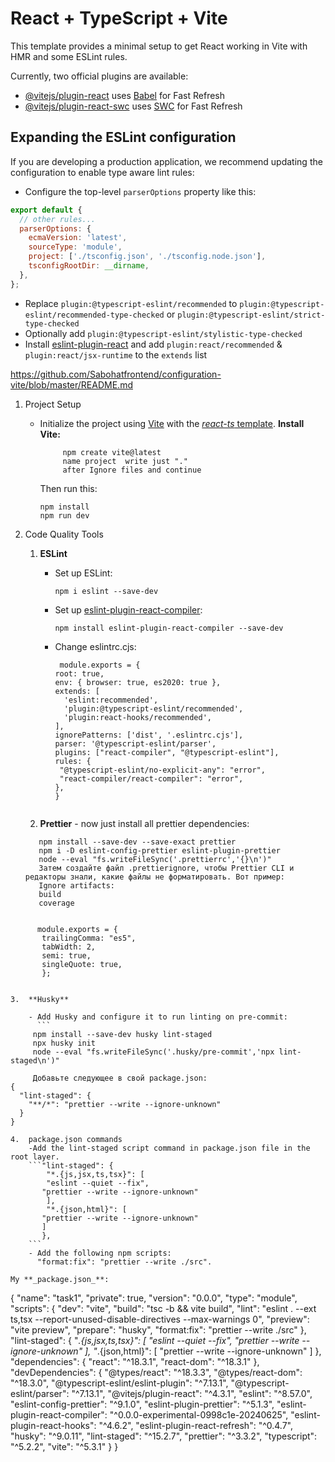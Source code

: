 # React + TypeScript + Vite

This template provides a minimal setup to get React working in Vite with HMR and some ESLint rules.

Currently, two official plugins are available:

- [@vitejs/plugin-react](https://github.com/vitejs/vite-plugin-react/blob/main/packages/plugin-react/README.md) uses [Babel](https://babeljs.io/) for Fast Refresh
- [@vitejs/plugin-react-swc](https://github.com/vitejs/vite-plugin-react-swc) uses [SWC](https://swc.rs/) for Fast Refresh

## Expanding the ESLint configuration

If you are developing a production application, we recommend updating the configuration to enable type aware lint rules:

- Configure the top-level `parserOptions` property like this:

```js
export default {
  // other rules...
  parserOptions: {
    ecmaVersion: 'latest',
    sourceType: 'module',
    project: ['./tsconfig.json', './tsconfig.node.json'],
    tsconfigRootDir: __dirname,
  },
};
```

- Replace `plugin:@typescript-eslint/recommended` to `plugin:@typescript-eslint/recommended-type-checked` or `plugin:@typescript-eslint/strict-type-checked`
- Optionally add `plugin:@typescript-eslint/stylistic-type-checked`
- Install [eslint-plugin-react](https://github.com/jsx-eslint/eslint-plugin-react) and add `plugin:react/recommended` & `plugin:react/jsx-runtime` to the `extends` list

https://github.com/Sabohatfrontend/configuration-vite/blob/master/README.md

1. Project Setup
   - Initialize the project using [Vite](https://vitejs.dev/guide/) with the [_react-ts_ template](https://vite.new/react-ts).
     **Install Vite:**
     ```
          npm create vite@latest
          name project  write just "."
          after Ignore files and continue
     ```
     Then run this:
     ```
     npm install
     npm run dev
     ```
2. Code Quality Tools

   1. **ESLint**

      - Set up ESLint:
        ```
        npm i eslint --save-dev
        ```
      - Set up [eslint-plugin-react-compiler](https://www.npmjs.com/package/eslint-plugin-react-compiler):

        ```
        npm install eslint-plugin-react-compiler --save-dev
        ```

      - Change eslintrc.cjs:
        ```
         module.exports = {
        root: true,
        env: { browser: true, es2020: true },
        extends: [
          'eslint:recommended',
          'plugin:@typescript-eslint/recommended',
          'plugin:react-hooks/recommended',
        ],
        ignorePatterns: ['dist', '.eslintrc.cjs'],
        parser: '@typescript-eslint/parser',
        plugins: ["react-compiler", "@typescript-eslint"],
        rules: {
         "@typescript-eslint/no-explicit-any": "error",
         "react-compiler/react-compiler": "error",
        },
        }
        ```

      ```

      ```

   2. **Prettier** - now just install all prettier dependencies:

   ```
      npm install --save-dev --save-exact prettier
      npm i -D eslint-config-prettier eslint-plugin-prettier
      node --eval "fs.writeFileSync('.prettierrc','{}\n')"
      Затем создайте файл .prettierignore, чтобы Prettier CLI и редакторы знали, какие файлы не форматировать. Вот пример:
      Ignore artifacts:
      build
      coverage
   ```

```- Create .prettierrc.cjs file in root directory:

```

          module.exports = {
           trailingComma: "es5",
           tabWidth: 2,
           semi: true,
           singleQuote: true,
           };

````

3.  **Husky**

    - Add Husky and configure it to run linting on pre-commit:
      ```
     npm install --save-dev husky lint-staged
     npx husky init
     node --eval "fs.writeFileSync('.husky/pre-commit','npx lint-staged\n')"

     Добавьте следующее в свой package.json:
{
  "lint-staged": {
    "**/*": "prettier --write --ignore-unknown"
  }
}

4.  package.json commands
    -Add the lint-staged script command in package.json file in the root layer.
    ```"lint-staged": {
        "*.{js,jsx,ts,tsx}": [
        "eslint --quiet --fix",
       "prettier --write --ignore-unknown"
        ],
        "*.{json,html}": [
       "prettier --write --ignore-unknown"
       ]
       },
    ```
    - Add the following npm scripts:
      "format:fix": "prettier --write ./src".

My **_package.json_**:

````

{
"name": "task1",
"private": true,
"version": "0.0.0",
"type": "module",
"scripts": {
"dev": "vite",
"build": "tsc -b && vite build",
"lint": "eslint . --ext ts,tsx --report-unused-disable-directives --max-warnings 0",
"preview": "vite preview",
"prepare": "husky",
"format:fix": "prettier --write ./src"
},
"lint-staged": {
"_.{js,jsx,ts,tsx}": [
"eslint --quiet --fix",
"prettier --write --ignore-unknown"
],
"_.{json,html}": [
"prettier --write --ignore-unknown"
]
},
"dependencies": {
"react": "^18.3.1",
"react-dom": "^18.3.1"
},
"devDependencies": {
"@types/react": "^18.3.3",
"@types/react-dom": "^18.3.0",
"@typescript-eslint/eslint-plugin": "^7.13.1",
"@typescript-eslint/parser": "^7.13.1",
"@vitejs/plugin-react": "^4.3.1",
"eslint": "^8.57.0",
"eslint-config-prettier": "^9.1.0",
"eslint-plugin-prettier": "^5.1.3",
"eslint-plugin-react-compiler": "^0.0.0-experimental-0998c1e-20240625",
"eslint-plugin-react-hooks": "^4.6.2",
"eslint-plugin-react-refresh": "^0.4.7",
"husky": "^9.0.11",
"lint-staged": "^15.2.7",
"prettier": "^3.3.2",
"typescript": "^5.2.2",
"vite": "^5.3.1"
}
}

```

```
